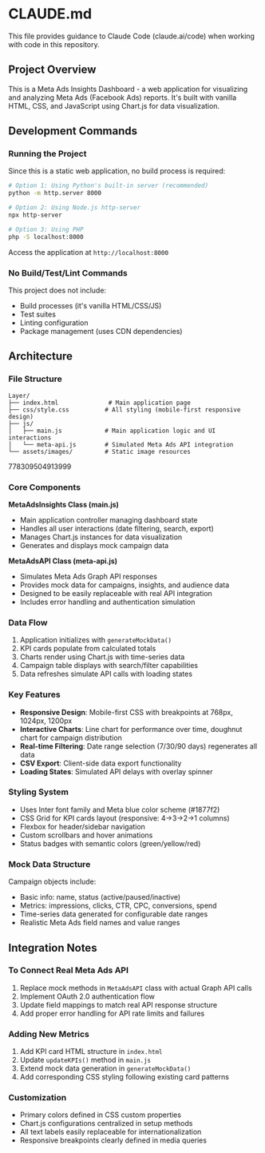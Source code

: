 # CLAUDE.md

This file provides guidance to Claude Code (claude.ai/code) when working with code in this repository.

## Project Overview

This is a Meta Ads Insights Dashboard - a web application for visualizing and analyzing Meta Ads (Facebook Ads) reports. It's built with vanilla HTML, CSS, and JavaScript using Chart.js for data visualization.

## Development Commands

### Running the Project
Since this is a static web application, no build process is required:

```bash
# Option 1: Using Python's built-in server (recommended)
python -m http.server 8000

# Option 2: Using Node.js http-server 
npx http-server

# Option 3: Using PHP
php -S localhost:8000
```

Access the application at `http://localhost:8000`

### No Build/Test/Lint Commands
This project does not include:
- Build processes (it's vanilla HTML/CSS/JS)
- Test suites 
- Linting configuration
- Package management (uses CDN dependencies)

## Architecture

### File Structure
```
Layer/
├── index.html              # Main application page
├── css/style.css          # All styling (mobile-first responsive design)
├── js/
│   ├── main.js            # Main application logic and UI interactions
│   └── meta-api.js        # Simulated Meta Ads API integration
└── assets/images/         # Static image resources
```
778309504913999
### Core Components

**MetaAdsInsights Class (main.js)**
- Main application controller managing dashboard state
- Handles all user interactions (date filtering, search, export)
- Manages Chart.js instances for data visualization
- Generates and displays mock campaign data

**MetaAdsAPI Class (meta-api.js)**
- Simulates Meta Ads Graph API responses
- Provides mock data for campaigns, insights, and audience data
- Designed to be easily replaceable with real API integration
- Includes error handling and authentication simulation

### Data Flow
1. Application initializes with `generateMockData()`
2. KPI cards populate from calculated totals 
3. Charts render using Chart.js with time-series data
4. Campaign table displays with search/filter capabilities
5. Data refreshes simulate API calls with loading states

### Key Features
- **Responsive Design**: Mobile-first CSS with breakpoints at 768px, 1024px, 1200px
- **Interactive Charts**: Line chart for performance over time, doughnut chart for campaign distribution
- **Real-time Filtering**: Date range selection (7/30/90 days) regenerates all data
- **CSV Export**: Client-side data export functionality
- **Loading States**: Simulated API delays with overlay spinner

### Styling System
- Uses Inter font family and Meta blue color scheme (#1877f2)
- CSS Grid for KPI cards layout (responsive: 4→3→2→1 columns)
- Flexbox for header/sidebar navigation
- Custom scrollbars and hover animations
- Status badges with semantic colors (green/yellow/red)

### Mock Data Structure
Campaign objects include:
- Basic info: name, status (active/paused/inactive)  
- Metrics: impressions, clicks, CTR, CPC, conversions, spend
- Time-series data generated for configurable date ranges
- Realistic Meta Ads field names and value ranges

## Integration Notes

### To Connect Real Meta Ads API
1. Replace mock methods in `MetaAdsAPI` class with actual Graph API calls
2. Implement OAuth 2.0 authentication flow 
3. Update field mappings to match real API response structure
4. Add proper error handling for API rate limits and failures

### Adding New Metrics
1. Add KPI card HTML structure in `index.html`
2. Update `updateKPIs()` method in `main.js` 
3. Extend mock data generation in `generateMockData()`
4. Add corresponding CSS styling following existing card patterns

### Customization
- Primary colors defined in CSS custom properties
- Chart.js configurations centralized in setup methods
- All text labels easily replaceable for internationalization
- Responsive breakpoints clearly defined in media queries